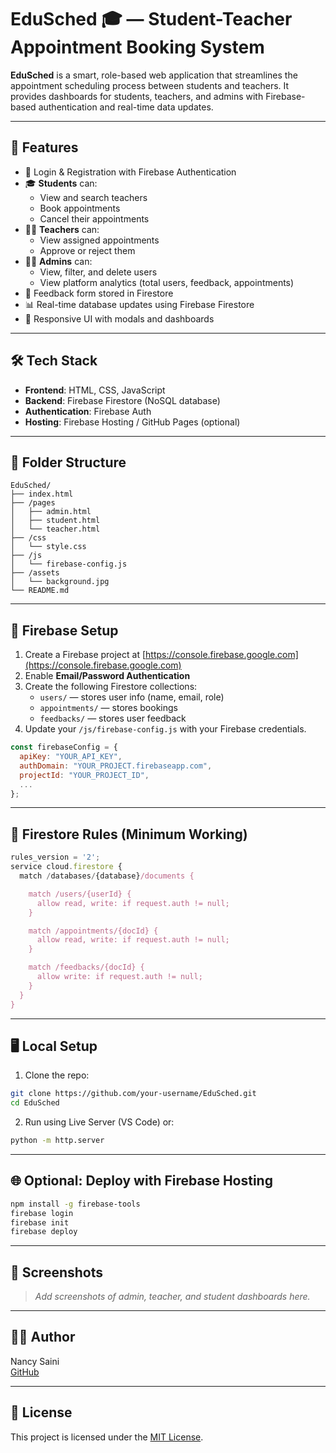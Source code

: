 
# EduSched 🎓 — Student-Teacher Appointment Booking System

**EduSched** is a smart, role-based web application that streamlines the appointment scheduling process between students and teachers. It provides dashboards for students, teachers, and admins with Firebase-based authentication and real-time data updates.

---

## 🚀 Features

- 🔐 Login & Registration with Firebase Authentication
- 🎓 **Students** can:
  - View and search teachers
  - Book appointments
  - Cancel their appointments
- 🧑‍🏫 **Teachers** can:
  - View assigned appointments
  - Approve or reject them
- 👨‍💼 **Admins** can:
  - View, filter, and delete users
  - View platform analytics (total users, feedback, appointments)
- 💬 Feedback form stored in Firestore
- 📊 Real-time database updates using Firebase Firestore
- 🎨 Responsive UI with modals and dashboards

---

## 🛠️ Tech Stack

- **Frontend**: HTML, CSS, JavaScript
- **Backend**: Firebase Firestore (NoSQL database)
- **Authentication**: Firebase Auth
- **Hosting**: Firebase Hosting / GitHub Pages (optional)

---

## 📁 Folder Structure

```
EduSched/
├── index.html
├── /pages
│   ├── admin.html
│   ├── student.html
│   └── teacher.html
├── /css
│   └── style.css
├── /js
│   └── firebase-config.js
├── /assets
│   └── background.jpg
└── README.md
```

---

## 🔧 Firebase Setup

1. Create a Firebase project at [https://console.firebase.google.com](https://console.firebase.google.com)
2. Enable **Email/Password Authentication**
3. Create the following Firestore collections:
   - `users/` — stores user info (name, email, role)
   - `appointments/` — stores bookings
   - `feedbacks/` — stores user feedback
4. Update your `/js/firebase-config.js` with your Firebase credentials.

```js
const firebaseConfig = {
  apiKey: "YOUR_API_KEY",
  authDomain: "YOUR_PROJECT.firebaseapp.com",
  projectId: "YOUR_PROJECT_ID",
  ...
};
```

---

## 🔐 Firestore Rules (Minimum Working)

```js
rules_version = '2';
service cloud.firestore {
  match /databases/{database}/documents {

    match /users/{userId} {
      allow read, write: if request.auth != null;
    }

    match /appointments/{docId} {
      allow read, write: if request.auth != null;
    }

    match /feedbacks/{docId} {
      allow write: if request.auth != null;
    }
  }
}
```

---

## 🖥️ Local Setup

1. Clone the repo:
```bash
git clone https://github.com/your-username/EduSched.git
cd EduSched
```

2. Run using Live Server (VS Code) or:
```bash
python -m http.server
```

---

## 🌐 Optional: Deploy with Firebase Hosting

```bash
npm install -g firebase-tools
firebase login
firebase init
firebase deploy
```

---

## 📸 Screenshots

> _Add screenshots of admin, teacher, and student dashboards here._

---

## 🙋‍♀️ Author

Nancy Saini  
[GitHub](https://github.com/nancysaini123)

---

## 📄 License

This project is licensed under the [MIT License](LICENSE).
